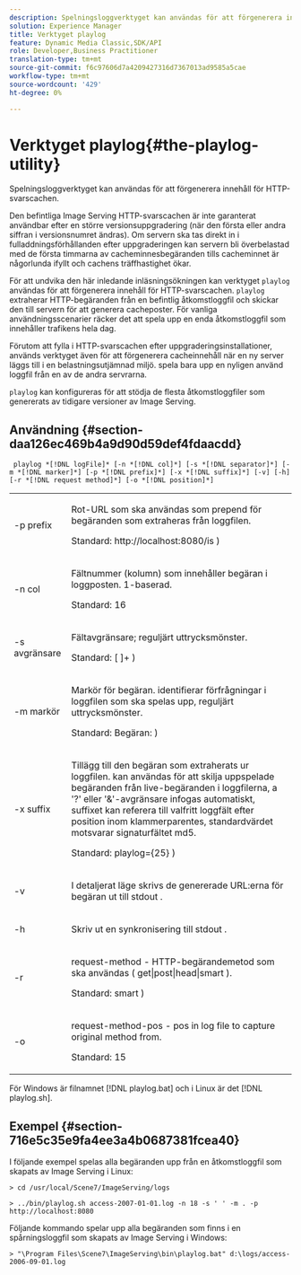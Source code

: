 ```yaml
---
description: Spelningsloggverktyget kan användas för att förgenerera innehåll för HTTP-svarscachen.
solution: Experience Manager
title: Verktyget playlog
feature: Dynamic Media Classic,SDK/API
role: Developer,Business Practitioner
translation-type: tm+mt
source-git-commit: f6c97606d7a4209427316d7367013ad9585a5cae
workflow-type: tm+mt
source-wordcount: '429'
ht-degree: 0%

---
```



# Verktyget playlog{#the-playlog-utility}

Spelningsloggverktyget kan användas för att förgenerera innehåll för HTTP-svarscachen.

Den befintliga Image Serving HTTP-svarscachen är inte garanterat användbar efter en större versionsuppgradering (när den första eller andra siffran i versionsnumret ändras). Om servern ska tas direkt in i fulladdningsförhållanden efter uppgraderingen kan servern bli överbelastad med de första timmarna av cacheminnesbegäranden tills cacheminnet är någorlunda ifyllt och cachens träffhastighet ökar.

För att undvika den här inledande inläsningsökningen kan verktyget `playlog` användas för att förgenerera innehåll för HTTP-svarscachen. `playlog` extraherar HTTP-begäranden från en befintlig åtkomstloggfil och skickar den till servern för att generera cacheposter. För vanliga användningsscenarier räcker det att spela upp en enda åtkomstloggfil som innehåller trafikens hela dag.

Förutom att fylla i HTTP-svarscachen efter uppgraderingsinstallationer, används verktyget även för att förgenerera cacheinnehåll när en ny server läggs till i en belastningsutjämnad miljö. spela bara upp en nyligen använd loggfil från en av de andra servrarna.

`playlog` kan konfigureras för att stödja de flesta åtkomstloggfiler som genererats av tidigare versioner av Image Serving.

## Användning {#section-daa126ec469b4a9d90d59def4fdaacdd}

` playlog *[!DNL logFile]* [-n *[!DNL col]*] [-s *[!DNL separator]*] [-m *[!DNL marker]*] [-p *[!DNL prefix]*] [-x *[!DNL suffix]*] [-v] [-h] [-r *[!DNL request method]*] [-o *[!DNL position]*]`

<table id="simpletable_39B9638BCB0F4244B5155C958C044C31"> 
 <tr class="strow"> 
  <td class="stentry"> <p> <span class="codeph"> -p  <span class="varname"> prefix  </span> </span> </p> </td> 
  <td class="stentry"> <p>Rot-URL som ska användas som prepend för begäranden som extraheras från loggfilen. </p> <p>Standard: <span class="filepath"> http://localhost:8080/is </span>) </p> </td> 
 </tr> 
 <tr class="strow"> 
  <td class="stentry"> <p> <span class="codeph"> -n  <span class="varname"> col  </span> </span> </p> </td> 
  <td class="stentry"> <p>Fältnummer (kolumn) som innehåller begäran i loggposten. 1-baserad. </p> <p>Standard: 16 </p> </td> 
 </tr> 
 <tr class="strow"> 
  <td class="stentry"> <p> <span class="codeph"> -s  <span class="varname"> avgränsare  </span> </span> </p> </td> 
  <td class="stentry"> <p>Fältavgränsare; reguljärt uttrycksmönster. </p> <p>Standard: <span class="codeph"> [ ]+ </span>) </p> </td> 
 </tr> 
 <tr class="strow"> 
  <td class="stentry"> <p> <span class="codeph"> -m  <span class="varname"> markör  </span> </span> </p> </td> 
  <td class="stentry"> <p>Markör för begäran. identifierar förfrågningar i loggfilen som ska spelas upp, reguljärt uttrycksmönster. </p> <p>Standard: <span class="codeph"> Begäran: </span>) </p> </td> 
 </tr> 
 <tr class="strow"> 
  <td class="stentry"> <p> <span class="codeph"> -x  <span class="varname"> suffix  </span> </span> </p> </td> 
  <td class="stentry"> <p>Tillägg till den begäran som extraherats ur loggfilen. kan användas för att skilja uppspelade begäranden från live-begäranden i loggfilerna, a '?' eller '&amp;'-avgränsare infogas automatiskt, suffixet kan referera till valfritt loggfält efter position inom klammerparentes, standardvärdet motsvarar signaturfältet md5. </p> <p>Standard: <span class="codeph"> playlog={25} </span>) </p> </td> 
 </tr> 
 <tr class="strow"> 
  <td class="stentry"> <p> <span class="codeph"> -v  </span> </p> </td> 
  <td class="stentry"> <p>I detaljerat läge skrivs de genererade URL:erna för begäran ut till <span class="codeph"> stdout </span>. </p> </td> 
 </tr> 
 <tr class="strow"> 
  <td class="stentry"> <p> <span class="codeph"> -h  </span> </p> </td> 
  <td class="stentry"> <p>Skriv ut en synkronisering till <span class="codeph"> stdout </span>. </p> </td> 
 </tr> 
 <tr class="strow"> 
  <td class="stentry"> <p> <span class="codeph"> -r  </span> </p> </td> 
  <td class="stentry"> <p>request-method - HTTP-begärandemetod som ska användas ( <span class="codeph"> get|post|head|smart </span>). </p> <p>Standard: <span class="codeph"> smart </span>) </p> </td> 
 </tr> 
 <tr class="strow"> 
  <td class="stentry"> <p> <span class="codeph"> -o  </span> </p> </td> 
  <td class="stentry"> <p>request-method-pos - pos in log file to capture original method from. </p> <p>Standard: 15 </p> </td> 
 </tr> 
</table>

För Windows är filnamnet [!DNL playlog.bat] och i Linux är det [!DNL playlog.sh].

## Exempel {#section-716e5c35e9fa4ee3a4b0687381fcea40}

I följande exempel spelas alla begäranden upp från en åtkomstloggfil som skapats av Image Serving i Linux:

`> cd /usr/local/Scene7/ImageServing/logs`

`> ../bin/playlog.sh access-2007-01-01.log -n 18 -s ' ' -m . -p http://localhost:8080`

Följande kommando spelar upp alla begäranden som finns i en spårningsloggfil som skapats av Image Serving i Windows:

`> "\Program Files\Scene7\ImageServing\bin\playlog.bat" d:\logs/access-2006-09-01.log`
